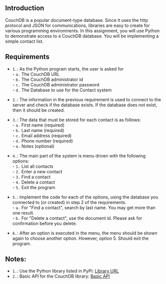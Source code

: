 ## Introduction
CouchDB is a popular document-type database. Since it uses the http protocol and JSON for communications,
libraries are easy to create for various programming environments. In this assignment, you will use Python to demonstrate access to a CouchDB database. You will be implementing a simple contact list.

## Requirements
- `1.`: As the Python program starts, the user is asked for <br />
        - `a.` The CouchDB URL <br />
        - `b.` The CouchDB administrator id <br />
        - `c.` The CouchDB administrator password <br />
        - `d.` The Database to use for the Contact system <br />

- `2.`: The information in the previous requirement is used to connect to the server and check if the database exists. If the database does not exist, then it should be created.

- `3.`: The data that must be stored for each contact is as follows: <br />
        - `a.` First name (required) <br />
        - `b.` Last name (required) <br />
        - `c.` Email address (required) <br />
        - `d.` Phone number (required) <br />
        - `e.` Notes (optional) <br />

- `4.`: The main part of the system is menu driven with the following options: <br />
        - `1.` List all contacts <br />
        - `2.` Enter a new contact <br />
        - `3.` Find a contact <br />
        - `4.` Delete a contact <br />
        - `5.` Exit the program <br />

- `5.`: Implement the code for each of the options, using the database you connected to (or created) in step 2 of the requirements. <br />
        - `a.` For "Find a contact", search by last name. You may get more than one result. <br />
        - `b.` For "Delete a contact", use the document id. Please ask for confirmation before you delete.
        
- `6.`: After an option is executed in the menu, the menu should be shown again to choose another option. However, option 5. Should exit the program.

## Notes:
- `1.`: Use the Python library listed in PyPi: [Library URL](https://pypi.org/project/CouchDB/)
- `2.`: Basic API for the CouchDB library: [Basic API](https://couchdb-python.readthedocs.io/en/latest/client.html)
